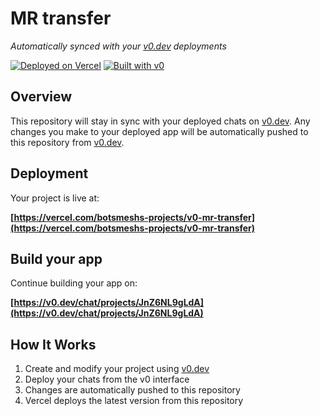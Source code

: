 # MR transfer

*Automatically synced with your [v0.dev](https://v0.dev) deployments*

[![Deployed on Vercel](https://img.shields.io/badge/Deployed%20on-Vercel-black?style=for-the-badge&logo=vercel)](https://vercel.com/botsmeshs-projects/v0-mr-transfer)
[![Built with v0](https://img.shields.io/badge/Built%20with-v0.dev-black?style=for-the-badge)](https://v0.dev/chat/projects/JnZ6NL9gLdA)

## Overview

This repository will stay in sync with your deployed chats on [v0.dev](https://v0.dev).
Any changes you make to your deployed app will be automatically pushed to this repository from [v0.dev](https://v0.dev).

## Deployment

Your project is live at:

**[https://vercel.com/botsmeshs-projects/v0-mr-transfer](https://vercel.com/botsmeshs-projects/v0-mr-transfer)**

## Build your app

Continue building your app on:

**[https://v0.dev/chat/projects/JnZ6NL9gLdA](https://v0.dev/chat/projects/JnZ6NL9gLdA)**

## How It Works

1. Create and modify your project using [v0.dev](https://v0.dev)
2. Deploy your chats from the v0 interface
3. Changes are automatically pushed to this repository
4. Vercel deploys the latest version from this repository